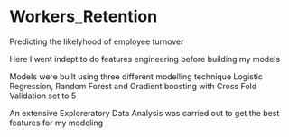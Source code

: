 # Workers_Retention
Predicting the likelyhood of employee turnover

Here I went indept to do features engineering before building my models  

Models were built using three different modelling technique Logistic Regression, Random Forest and Gradient boosting with Cross Fold Validation set to 5 

An extensive Exploreratory Data Analysis was carried out to get the best features for my modeling 
